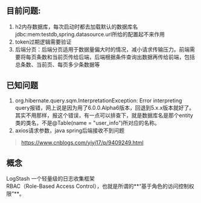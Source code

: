 ## 目前问题:

1. h2内存数据库，每次启动时都去加载默认的数据库名jdbc:mem:testdb,spring.datasource.url所给的配置起不来作用
2. token过期逻辑需要验证
3. 后端分页：后端分页适用于数据量偏大时的情况，减小请求传输压力。前端需要将每页条数和当前页传给后端，后端根据条件查询出数据再传给前端，包括总条数、当前页、每页多少条数据等

## 已知问题
1. org.hibernate.query.sqm.InterpretationException: Error interpreting query报错，网上说是因为用了6.0.0.Alpha6版本，回退到5.x.x版本就好了。其实不用那样，报这个错误，有一点可以排查下，就是数据库名是那个entity类的类名，不是@Table(name = "user_info")所对应的名称。
2. axios请求参数，java spring后端接收不到问题
> https://www.cnblogs.com/yiyi17/p/9409249.html


## 概念
LogStash 一个轻量级的日志收集框架  
RBAC（Role-Based Access Control），也就是所谓的**“基于角色的访问控制权限”**。